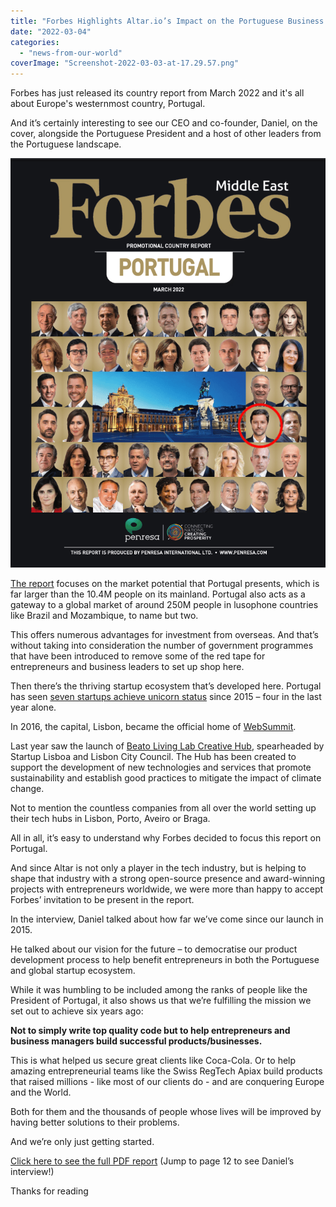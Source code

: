 ```yaml
---
title: "Forbes Highlights Altar.io’s Impact on the Portuguese Business Landscape"
date: "2022-03-04"
categories: 
  - "news-from-our-world"
coverImage: "Screenshot-2022-03-03-at-17.29.57.png"
---
```


Forbes has just released its country report from March 2022 and it's all about Europe's westernmost country, Portugal.

And it’s certainly interesting to see our CEO and co-founder, Daniel, on the cover, alongside the Portuguese President and a host of other leaders from the Portuguese landscape.



![Daniel on the cover of Forbes magazine](images/ForbesPortugal-Cover-Image.png)

[The report](https://www.eu-startups.com/2021/12/portuguese-startups-in-2021-a-tale-of-sailors-and-reinvention/) focuses on the market potential that Portugal presents, which is far larger than the 10.4M people on its mainland. Portugal also acts as a gateway to a global market of around 250M people in lusophone countries like Brazil and Mozambique, to name but two.

This offers numerous advantages for investment from overseas. And that’s without taking into consideration the number of government programmes that have been introduced to remove some of the red tape for entrepreneurs and business leaders to set up shop here.

Then there’s the thriving startup ecosystem that’s developed here. Portugal has seen [seven startups achieve unicorn status](https://www.eu-startups.com/2021/12/portuguese-startups-in-2021-a-tale-of-sailors-and-reinvention/) since 2015 – four in the last year alone.

In 2016, the capital, Lisbon, became the official home of [WebSummit](https://websummit.com/).

Last year saw the launch of [Beato Living Lab Creative Hub](https://www.schreder.com/en/news/innovating-beato-creative-hub-living-lab), spearheaded by Startup Lisboa and Lisbon City Council. The Hub has been created to support the development of new technologies and services that promote sustainability and establish good practices to mitigate the impact of climate change.

Not to mention the countless companies from all over the world setting up their tech hubs in Lisbon, Porto, Aveiro or Braga.

All in all, it’s easy to understand why Forbes decided to focus this report on Portugal.

And since Altar is not only a player in the tech industry, but is helping to shape that industry with a strong open-source presence and award-winning projects with entrepreneurs worldwide, we were more than happy to accept Forbes’ invitation to be present in the report.

In the interview, Daniel talked about how far we’ve come since our launch in 2015.

He talked about our vision for the future – to democratise our product development process to help benefit entrepreneurs in both the Portuguese and global startup ecosystem.

While it was humbling to be included among the ranks of people like the President of Portugal, it also shows us that we’re fulfilling the mission we set out to achieve six years ago:

**Not to simply write top quality code but to help entrepreneurs and business managers build successful products/businesses.** 

This is what helped us secure great clients like Coca-Cola. Or to help amazing entrepreneurial teams like the Swiss RegTech Apiax build products that raised millions - like most of our clients do - and are conquering Europe and the World.

Both for them and the thousands of people whose lives will be improved by having better solutions to their problems.

And we’re only just getting started.

[Click here to see the full PDF report](https://www.penresa.com/portugal-a-flourishing-business-destination/) (Jump to page 12 to see Daniel’s interview!)

Thanks for reading
